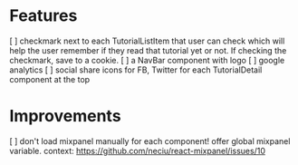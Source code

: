 # Features

[ ] checkmark next to each TutorialListItem that user can check which will help the user remember if they read that tutorial yet or not. If checking the checkmark, save to a cookie.
[ ] a NavBar component with logo
[ ] google analytics
[ ] social share icons for FB, Twitter for each TutorialDetail component at the top

# Improvements

[ ] don't load mixpanel manually for each component! offer global mixpanel variable. context: https://github.com/neciu/react-mixpanel/issues/10
